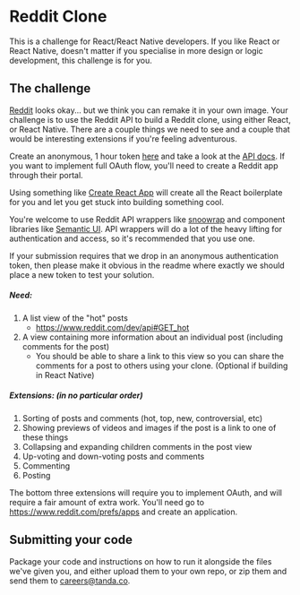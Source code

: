 # Reddit Clone

This is a challenge for React/React Native developers. If you like React or React Native, doesn't matter if you specialise in more design
or logic development, this challenge is for you.

## The challenge

[Reddit](https://www.reddit.com/) looks okay... but we think you can remake it in your own image. Your challenge is to use the Reddit API
to build a Reddit clone, using either React, or React Native. There are a couple things we need to see and a couple that would be
interesting extensions if you're feeling adventurous.

Create an anonymous, 1 hour token [here](https://not-an-aardvark.github.io/reddit-oauth-helper/) and take a look at the 
[API docs](https://www.reddit.com/dev/api). If you want to implement full OAuth flow, you'll need to create a Reddit app through their
portal. 

Using something like [Create React App](https://github.com/facebook/create-react-app) will create all the React boilerplate for you and let
you get stuck into building something cool. 

You're welcome to use Reddit API wrappers like [snoowrap](https://github.com/not-an-aardvark/snoowrap) and component libraries like
[Semantic UI](https://semantic-ui.com/). API wrappers will do a lot of the heavy lifting for authentication and access, so it's recommended
that you use one.

If your submission requires that we drop in an anonymous authentication token, then please make it obvious in the readme where exactly we
should place a new token to test your solution.

##### Need:
1. A list view of the "hot" posts
   - https://www.reddit.com/dev/api#GET_hot
2. A view containing more information about an individual post (including comments for the post)
   - You should be able to share a link to this view so you can share the comments for a post to others using your clone.
    (Optional if building in React Native)
 
##### Extensions: (in no particular order)
1. Sorting of posts and comments (hot, top, new, controversial, etc)
2. Showing previews of videos and images if the post is a link to one of these things
3. Collapsing and expanding children comments in the post view
4. Up-voting and down-voting posts and comments
5. Commenting
6. Posting

The bottom three extensions will require you to implement OAuth, and will require a fair amount of extra work.
You'll need go to https://www.reddit.com/prefs/apps and create an application.

## Submitting your code

Package your code and instructions on how to run it alongside the files we've given you, and either upload them to your own repo, or
zip them and send them to careers@tanda.co.
